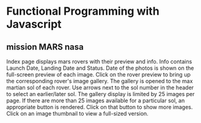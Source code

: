 # Functional Programming with Javascript 

## mission MARS nasa

Index page displays mars rovers with their preview and info. 
Info contains Launch Date, Landing Date and Status. 
Date of the photos is shown on the full-screen preview of each image.
Click on the rover preview to bring up the corresponding rover's image gallery.
The gallery is opened to the max martian sol of each rover.
Use arrows next to the sol number in the header to select an earlier/later sol.
The gallery display is limited by 25 images per page. If there are more than 25
images available for a particular sol, an appropriate button is rendered. 
Click on that button to show more images. Click on an image thumbnail
to view a full-sized version.
